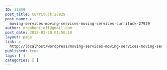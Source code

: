```yaml
---
ID: 11859
post_title: Currituck 27929
post_name: >
  moving-services-moving-services-moving-services-currituck-27929
author: mrgabonijeff@gmail.com
post_date: 2018-03-28 01:50:10
layout: page
link: >
  http://localhost/wordpress/moving-services-moving-services-moving-services-currituck-27929/
published: true
tags: [ ]
categories: [ ]
---
```

